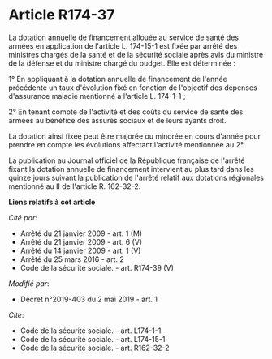 # Article R174-37

La dotation annuelle de financement allouée au service de santé des armées en application de l'article L. 174-15-1 est fixée
par arrêté des ministres chargés de la santé et de la sécurité sociale après avis du ministre de la défense et du ministre
chargé du budget. Elle est déterminée : 

1° En appliquant à la dotation annuelle de financement de l'année précédente un taux d'évolution fixé en fonction de
l'objectif des dépenses d'assurance maladie mentionné à l'article L. 174-1-1 ; 

2° En tenant compte de l'activité et des coûts du service de santé des armées au bénéfice des assurés sociaux et de leurs
ayants droit. 

La dotation ainsi fixée peut être majorée ou minorée en cours d'année pour prendre en compte les évolutions affectant
l'activité mentionnée au 2°. 

La publication au Journal officiel de la République française de l'arrêté fixant la dotation annuelle de financement
intervient au plus tard dans les quinze jours suivant la publication de l'arrêté relatif aux dotations régionales mentionné
au II de l'article R. 162-32-2.

**Liens relatifs à cet article**

_Cité par_:

  - Arrêté du 21 janvier 2009 - art. 1 (M)
  - Arrêté du 21 janvier 2009 - art. 6 (V)
  - Arrêté du 14 janvier 2009 - art. 1 (V)
  - Arrêté du 25 mars 2016 - art. 2
  - Code de la sécurité sociale. - art. R174-39 (V)

_Modifié par_:

  - Décret n°2019-403 du 2 mai 2019 - art. 1

_Cite_:

  - Code de la sécurité sociale. - art. L174-1-1
  - Code de la sécurité sociale. - art. L174-15-1
  - Code de la sécurité sociale. - art. R162-32-2
